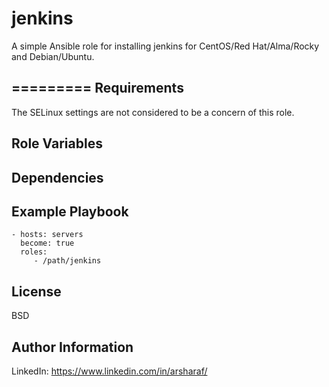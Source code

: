 jenkins
=========

A simple Ansible role for installing jenkins for CentOS/Red Hat/Alma/Rocky and Debian/Ubuntu.

=========
Requirements
------------

The SELinux settings are not considered to be a concern of this role.

Role Variables
--------------

Dependencies
------------


Example Playbook
----------------

    - hosts: servers
      become: true
      roles:
         - /path/jenkins

License
-------

BSD

Author Information
------------------
LinkedIn: https://www.linkedin.com/in/arsharaf/

